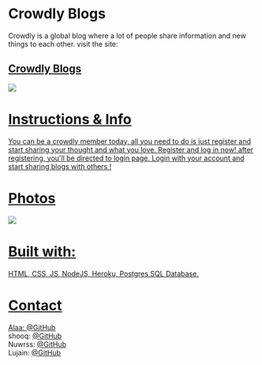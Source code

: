 # Crowdly Blogs

Crowdly is a global blog where a lot of people share information and new things to each other.
visit the site: <h2><a href="https://crowdly-blog.herokuapp.com/">Crowdly Blogs</h2>

<img src="https://image4.owler.com/logo/crowdly_owler_20160226_201601_original.png">

# Instructions & Info

You can be a crowdly member today, all you need to do is just register and start sharing your thought and what you love.
Register and log in now! after registering, you'll be directed to login page. 
Login with your account and start sharing blogs with others !

# Photos

<img src="https://crowdly.com/assets/crowdly-platform-imac-fe4d25b06c9af2eb2129e30369ce6a2a55633cda878cf7e0eaf2e1f44388e29c.png">



# Built with:

HTML, CSS, JS, NodeJS, Heroku, Postgres SQL Database.

# Contact

Alaa: [@GitHub](https://github.com/alaabashiyi) <br>
shooq: [@GitHub](https://github.com/shoogkabiya) <br>
Nuwrss: [@GitHub](https://github.com/nuwrss) <br>
Lujain: [@GitHub](https://github.com/Lujain-AbdUllatif) <br>
